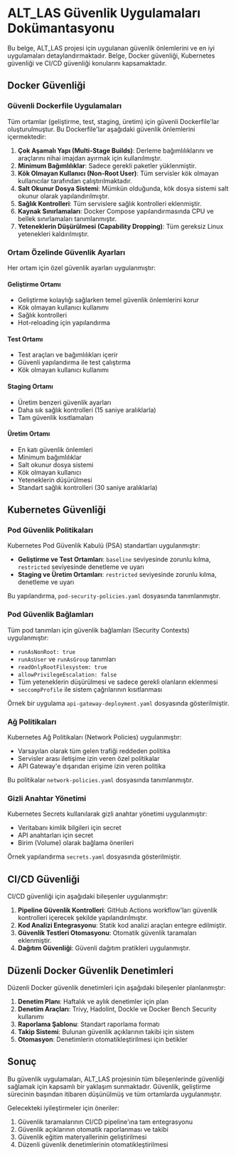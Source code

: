 # ALT_LAS Güvenlik Uygulamaları Dokümantasyonu

Bu belge, ALT_LAS projesi için uygulanan güvenlik önlemlerini ve en iyi uygulamaları detaylandırmaktadır. Belge, Docker güvenliği, Kubernetes güvenliği ve CI/CD güvenliği konularını kapsamaktadır.

## Docker Güvenliği

### Güvenli Dockerfile Uygulamaları

Tüm ortamlar (geliştirme, test, staging, üretim) için güvenli Dockerfile'lar oluşturulmuştur. Bu Dockerfile'lar aşağıdaki güvenlik önlemlerini içermektedir:

1. **Çok Aşamalı Yapı (Multi-Stage Builds)**: Derleme bağımlılıklarını ve araçlarını nihai imajdan ayırmak için kullanılmıştır.
2. **Minimum Bağımlılıklar**: Sadece gerekli paketler yüklenmiştir.
3. **Kök Olmayan Kullanıcı (Non-Root User)**: Tüm servisler kök olmayan kullanıcılar tarafından çalıştırılmaktadır.
4. **Salt Okunur Dosya Sistemi**: Mümkün olduğunda, kök dosya sistemi salt okunur olarak yapılandırılmıştır.
5. **Sağlık Kontrolleri**: Tüm servislere sağlık kontrolleri eklenmiştir.
6. **Kaynak Sınırlamaları**: Docker Compose yapılandırmasında CPU ve bellek sınırlamaları tanımlanmıştır.
7. **Yeteneklerin Düşürülmesi (Capability Dropping)**: Tüm gereksiz Linux yetenekleri kaldırılmıştır.

### Ortam Özelinde Güvenlik Ayarları

Her ortam için özel güvenlik ayarları uygulanmıştır:

#### Geliştirme Ortamı
- Geliştirme kolaylığı sağlarken temel güvenlik önlemlerini korur
- Kök olmayan kullanıcı kullanımı
- Sağlık kontrolleri
- Hot-reloading için yapılandırma

#### Test Ortamı
- Test araçları ve bağımlılıkları içerir
- Güvenli yapılandırma ile test çalıştırma
- Kök olmayan kullanıcı kullanımı

#### Staging Ortamı
- Üretim benzeri güvenlik ayarları
- Daha sık sağlık kontrolleri (15 saniye aralıklarla)
- Tam güvenlik kısıtlamaları

#### Üretim Ortamı
- En katı güvenlik önlemleri
- Minimum bağımlılıklar
- Salt okunur dosya sistemi
- Kök olmayan kullanıcı
- Yeteneklerin düşürülmesi
- Standart sağlık kontrolleri (30 saniye aralıklarla)

## Kubernetes Güvenliği

### Pod Güvenlik Politikaları

Kubernetes Pod Güvenlik Kabulü (PSA) standartları uygulanmıştır:

- **Geliştirme ve Test Ortamları**: `baseline` seviyesinde zorunlu kılma, `restricted` seviyesinde denetleme ve uyarı
- **Staging ve Üretim Ortamları**: `restricted` seviyesinde zorunlu kılma, denetleme ve uyarı

Bu yapılandırma, `pod-security-policies.yaml` dosyasında tanımlanmıştır.

### Pod Güvenlik Bağlamları

Tüm pod tanımları için güvenlik bağlamları (Security Contexts) uygulanmıştır:

- `runAsNonRoot: true`
- `runAsUser` ve `runAsGroup` tanımları
- `readOnlyRootFilesystem: true`
- `allowPrivilegeEscalation: false`
- Tüm yeteneklerin düşürülmesi ve sadece gerekli olanların eklenmesi
- `seccompProfile` ile sistem çağrılarının kısıtlanması

Örnek bir uygulama `api-gateway-deployment.yaml` dosyasında gösterilmiştir.

### Ağ Politikaları

Kubernetes Ağ Politikaları (Network Policies) uygulanmıştır:

- Varsayılan olarak tüm gelen trafiği reddeden politika
- Servisler arası iletişime izin veren özel politikalar
- API Gateway'e dışarıdan erişime izin veren politika

Bu politikalar `network-policies.yaml` dosyasında tanımlanmıştır.

### Gizli Anahtar Yönetimi

Kubernetes Secrets kullanılarak gizli anahtar yönetimi uygulanmıştır:

- Veritabanı kimlik bilgileri için secret
- API anahtarları için secret
- Birim (Volume) olarak bağlama önerileri

Örnek yapılandırma `secrets.yaml` dosyasında gösterilmiştir.

## CI/CD Güvenliği

CI/CD güvenliği için aşağıdaki bileşenler uygulanmıştır:

1. **Pipeline Güvenlik Kontrolleri**: GitHub Actions workflow'ları güvenlik kontrolleri içerecek şekilde yapılandırılmıştır.
2. **Kod Analizi Entegrasyonu**: Statik kod analizi araçları entegre edilmiştir.
3. **Güvenlik Testleri Otomasyonu**: Otomatik güvenlik taramaları eklenmiştir.
4. **Dağıtım Güvenliği**: Güvenli dağıtım pratikleri uygulanmıştır.

## Düzenli Docker Güvenlik Denetimleri

Düzenli Docker güvenlik denetimleri için aşağıdaki bileşenler planlanmıştır:

1. **Denetim Planı**: Haftalık ve aylık denetimler için plan
2. **Denetim Araçları**: Trivy, Hadolint, Dockle ve Docker Bench Security kullanımı
3. **Raporlama Şablonu**: Standart raporlama formatı
4. **Takip Sistemi**: Bulunan güvenlik açıklarının takibi için sistem
5. **Otomasyon**: Denetimlerin otomatikleştirilmesi için betikler

## Sonuç

Bu güvenlik uygulamaları, ALT_LAS projesinin tüm bileşenlerinde güvenliği sağlamak için kapsamlı bir yaklaşım sunmaktadır. Güvenlik, geliştirme sürecinin başından itibaren düşünülmüş ve tüm ortamlarda uygulanmıştır.

Gelecekteki iyileştirmeler için öneriler:

1. Güvenlik taramalarının CI/CD pipeline'ına tam entegrasyonu
2. Güvenlik açıklarının otomatik raporlanması ve takibi
3. Güvenlik eğitim materyallerinin geliştirilmesi
4. Düzenli güvenlik denetimlerinin otomatikleştirilmesi

